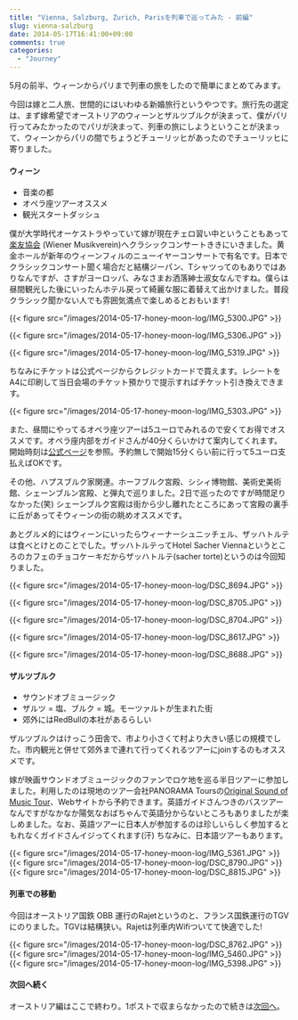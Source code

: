 ```yaml
---
title: "Vienna, Salzburg, Zurich, Parisを列車で巡ってみた - 前編"
slug: vienna-salzburg
date: 2014-05-17T16:41:00+09:00
comments: true
categories: 
  - "Journey"
---
```


5月の前半、ウィーンからパリまで列車の旅をしたので簡単にまとめてみます。

<!-- more -->

今回は嫁と二人旅、世間的にはいわゆる新婚旅行というやつです。旅行先の選定は、まず嫁希望でオーストリアのウィーンとザルツブルクが決まって、僕がパリ行ってみたかったのでパリが決まって、列車の旅にしようということが決まって、ウィーンからパリの間でちょうどチューリッヒがあったのでチューリッヒに寄りました。

#### ウィーン

* 音楽の都
* オペラ座ツアーオススメ
* 観光スタートダッシュ

僕が大学時代オーケストラやっていて嫁が現在チェロ習い中ということもあって [楽友協会](http://www.musikverein.at/) (Wiener Musikverein)へクラシックコンサートききにいきました。黄金ホールが新年のウィーンフィルのニューイヤーコンサートで有名です。日本でクラシックコンサート聞く場合だと結構ジーパン、Tシャツってのもありではありなんですが、さすがヨーロッパ、みなさまお洒落紳士淑女なんですね。僕らは昼間観光した後にいったんホテル戻って綺麗な服に着替えて出かけました。普段クラシック聞かない人でも雰囲気満点で楽しめるとおもいます!

{{< figure src="/images/2014-05-17-honey-moon-log/IMG_5300.JPG" >}}

{{< figure src="/images/2014-05-17-honey-moon-log/IMG_5306.JPG" >}}

{{< figure src="/images/2014-05-17-honey-moon-log/IMG_5319.JPG" >}}

ちなみにチケットは公式ページからクレジットカードで買えます。レシートをA4に印刷して当日会場のチケット預かりで提示すればチケット引き換えできます。

{{< figure src="/images/2014-05-17-honey-moon-log/IMG_5303.JPG" >}}

また、昼間にやってるオペラ座ツアーは5ユーロでみれるので安くてお得でオススメです。オペラ座内部をガイドさんが40分くらいかけて案内してくれます。開始時刻は[公式ページ](http://www.wiener-staatsoper.at/Content.Node/home/Startseite-Content.jp.php)を参照。予約無しで開始15分くらい前に行って5ユーロ支払えばOKです。

その他、ハプスブルク家関連。ホーフブルク宮殿、シシィ博物館、美術史美術館、シェーンブルン宮殿、と弾丸で巡りました。2日で巡ったのですが時間足りなかった(笑) シェーンブルク宮殿は街から少し離れたところにあって宮殿の裏手に丘があってそウィーンの街の眺めオススメです。

あとグルメ的にはウィーンにいったらウィーナーシュニッチェル、ザッハトルテは食べとけとのことでした。ザッハトルテってHotel Sacher Viennaというところのカフェのチョコケーキだからザッハトルテ(sacher torte)というのは今回知りました。

{{< figure src="/images/2014-05-17-honey-moon-log/DSC_8694.JPG" >}}

{{< figure src="/images/2014-05-17-honey-moon-log/DSC_8705.JPG" >}}

{{< figure src="/images/2014-05-17-honey-moon-log/DSC_8704.JPG" >}}

{{< figure src="/images/2014-05-17-honey-moon-log/DSC_8617.JPG" >}}

{{< figure src="/images/2014-05-17-honey-moon-log/DSC_8688.JPG" >}}

#### ザルツブルク

* サウンドオブミュージック
* ザルツ = 塩、ブルク = 城。モーツァルトが生まれた街
* 郊外にはRedBullの本社があるらしい

ザルツブルクはけっこう田舎で、市より小さくて村より大きい感じの規模でした。市内観光と併せて郊外まで連れて行ってくれるツアーにjoinするのもオススメです。

嫁が映画サウンドオブミュージックのファンでロケ地を巡る半日ツアーに参加しました。利用したのは現地のツアー会社PANORAMA Toursの[Original Sound of Music Tour](http://www.panoramatours.com/de/salzburg/tour/tour-1a-original-sound-of-music-tour-R-27/)、Webサイトから予約できます。英語ガイドさんつきのバスツアーなんですがなかなか陽気なおばちゃんで英語分からないところもありましたが楽しめました。なお、英語ツアーに日本人が参加するのは珍しいらしく参加するともれなくガイドさんイジってくれます(汗) ちなみに、日本語ツアーもあります。


{{< figure src="/images/2014-05-17-honey-moon-log/IMG_5361.JPG" >}}
{{< figure src="/images/2014-05-17-honey-moon-log/DSC_8790.JPG" >}}
{{< figure src="/images/2014-05-17-honey-moon-log/DSC_8815.JPG" >}}

#### 列車での移動

今回はオーストリア国鉄 OBB 運行のRajetというのと、フランス国鉄運行のTGVにのりました。TGVは結構狭い。Rajetは列車内Wifiついてて快適でした!

{{< figure src="/images/2014-05-17-honey-moon-log/DSC_8762.JPG" >}}
{{< figure src="/images/2014-05-17-honey-moon-log/IMG_5460.JPG" >}}
{{< figure src="/images/2014-05-17-honey-moon-log/IMG_5398.JPG" >}}


#### 次回へ続く

オーストリア編はここで終わり。1ポストで収まらなかったので続きは[次回へ](/blog/2014/05/17/zurich-paris/)。
